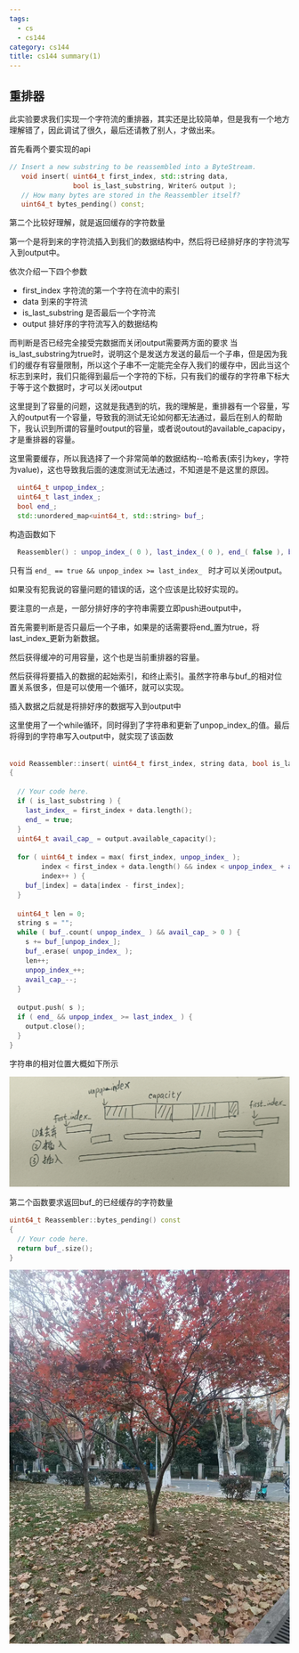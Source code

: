 ```yaml
---
tags:
  - cs
  - cs144
category: cs144
title: cs144 summary(1)
---
```

## 重排器

此实验要求我们实现一个字符流的重排器，其实还是比较简单，但是我有一个地方理解错了，因此调试了很久，最后还请教了别人，才做出来。

首先看两个要实现的api

```cpp
// Insert a new substring to be reassembled into a ByteStream.
   void insert( uint64_t first_index, std::string data,
                bool is_last_substring, Writer& output );
   // How many bytes are stored in the Reassembler itself?
   uint64_t bytes_pending() const;
```

第二个比较好理解，就是返回缓存的字符数量

第一个是将到来的字符流插入到我们的数据结构中，然后将已经排好序的字符流写入到output中。

依次介绍一下四个参数
* first_index 字符流的第一个字符在流中的索引
* data 到来的字符流
* is_last_substring 是否最后一个字符流
* output 排好序的字符流写入的数据结构


而判断是否已经完全接受完数据而关闭output需要两方面的要求
当is_last_substring为true时，说明这个是发送方发送的最后一个子串，但是因为我们的缓存有容量限制，所以这个子串不一定能完全存入我们的缓存中，因此当这个标志到来时，我们只能得到最后一个字符的下标，只有我们的缓存的字符串下标大于等于这个数据时，才可以关闭output

这里提到了容量的问题，这就是我遇到的坑，我的理解是，重排器有一个容量，写入的output有一个容量，导致我的测试无论如何都无法通过，最后在别人的帮助下，我认识到所谓的容量时output的容量，或者说outout的available_capacipy，才是重排器的容量。

这里需要缓存，所以我选择了一个非常简单的数据结构--哈希表(索引为key，字符为value)，这也导致我后面的速度测试无法通过，不知道是不是这里的原因。

```cpp
  uint64_t unpop_index_;
  uint64_t last_index_;
  bool end_;
  std::unordered_map<uint64_t, std::string> buf_;
```
构造函数如下
```cpp
  Reassembler() : unpop_index_( 0 ), last_index_( 0 ), end_( false ), buf_() {}
```

只有当 `end_ == true && unpop_index >= last_index_ ` 时才可以关闭output。

如果没有犯我说的容量问题的错误的话，这个应该是比较好实现的。

要注意的一点是，一部分排好序的字符串需要立即push进output中，

首先需要判断是否只最后一个子串，如果是的话需要将end_置为true，将last_index_更新为新数据。

然后获得缓冲的可用容量，这个也是当前重排器的容量。

然后获得将要插入的数据的起始索引，和终止索引。虽然字符串与buf_的相对位置关系很多，但是可以使用一个循环，就可以实现。

插入数据之后就是将排好序的数据写入到output中

这里使用了一个while循环，同时得到了字符串和更新了unpop_index_的值。最后将得到的字符串写入output中，就实现了该函数


```cpp

void Reassembler::insert( uint64_t first_index, string data, bool is_last_substring, Writer& output )
{

  // Your code here.
  if ( is_last_substring ) {
    last_index_ = first_index + data.length();
    end_ = true;
  }
  uint64_t avail_cap_ = output.available_capacity();

  for ( uint64_t index = max( first_index, unpop_index_ );
        index < first_index + data.length() && index < unpop_index_ + avail_cap_;
        index++ ) {
    buf_[index] = data[index - first_index];
  }

  uint64_t len = 0;
  string s = "";
  while ( buf_.count( unpop_index_ ) && avail_cap_ > 0 ) {
    s += buf_[unpop_index_];
    buf_.erase( unpop_index_ );
    len++;
    unpop_index_++;
    avail_cap_--;
  }

  output.push( s );
  if ( end_ && unpop_index_ >= last_index_ ) {
    output.close();
  }
}
```

字符串的相对位置大概如下所示

![](images/Pasted%20image%2020231208155130.png)


第二个函数要求返回buf_的已经缓存的字符数量

```cpp
uint64_t Reassembler::bytes_pending() const
{
  // Your code here.
  return buf_.size();
}

```

![](images/Pasted%20image%2020231208155204.png)